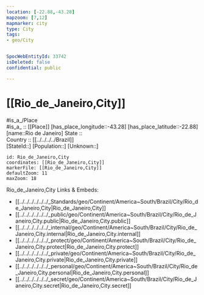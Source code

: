 ```yaml
---
location: [-22.88,-43.28] 
mapzoom: [7,12] 
mapmarker: city 
type: City
tags:
- geo/City


SpocWebEntityId: 33742
isDeleted: false
confidential: public

---
```


# [[Rio_de_Janeiro,City]] 

#is_a_/Place  
#is_a_ :: [[Place]] 
[has_place_longitude::-43.28] 
[has_place_latitude::-22.88] 
[name::Rio de Janeiro] 
State ::  
Country :: [[../../../../Brazil]]  
[StateId::] 
[Population::] 
[Unknown::] 


```leaflet
id: Rio_de_Janeiro,City
coordinates: [[Rio_de_Janeiro,City]] 
markerFile: [[Rio_de_Janeiro,City]] 
defaultZoom: 11 
maxZoom: 18
```
Rio_de_Janeiro,City Links & Embeds: 

- [[../../../../../../_Standards/geo/Continent/America~South/Brazil/City/Rio_de_Janeiro,City|Rio_de_Janeiro,City]] 
- [[../../../../../../_public/geo/Continent/America~South/Brazil/City/Rio_de_Janeiro,City.public|Rio_de_Janeiro,City.public]] 
- [[../../../../../../_internal/geo/Continent/America~South/Brazil/City/Rio_de_Janeiro,City.internal|Rio_de_Janeiro,City.internal]] 
- [[../../../../../../_protect/geo/Continent/America~South/Brazil/City/Rio_de_Janeiro,City.protect|Rio_de_Janeiro,City.protect]] 
- [[../../../../../../_private/geo/Continent/America~South/Brazil/City/Rio_de_Janeiro,City.private|Rio_de_Janeiro,City.private]] 
- [[../../../../../../_personal/geo/Continent/America~South/Brazil/City/Rio_de_Janeiro,City.personal|Rio_de_Janeiro,City.personal]] 
- [[../../../../../../_secret/geo/Continent/America~South/Brazil/City/Rio_de_Janeiro,City.secret|Rio_de_Janeiro,City.secret]] 
